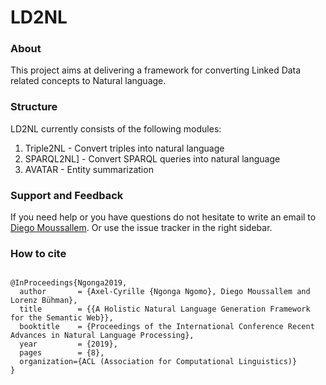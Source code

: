 LD2NL
=========

### About
This project aims at delivering a framework for converting Linked Data related concepts to Natural language.

### Structure

LD2NL currently consists of the following modules:

1. Triple2NL - Convert triples into natural language
2. SPARQL2NL] - Convert SPARQL queries into natural language
3. AVATAR - Entity summarization


### Support and Feedback
If you need help or you have questions do not hesitate to write an email to  <a href="mailto:diego.moussallem@uni-paderborn.de">Diego Moussallem</a>. Or use the issue tracker in the right sidebar.

### How to cite
```Tex

@InProceedings{Ngonga2019,
  author       = {Axel-Cyrille {Ngonga Ngomo}, Diego Moussallem and Lorenz Bühman},
  title        = {{A Holistic Natural Language Generation Framework for the Semantic Web}},
  booktitle    = {Proceedings of the International Conference Recent Advances in Natural Language Processing},
  year         = {2019},
  pages        = {8},
  organization={ACL (Association for Computational Linguistics)}
}
```
